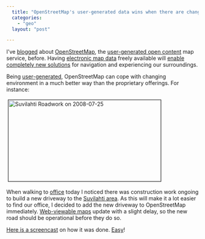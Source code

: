 ```yaml
---
  title: "OpenStreetMap's user-generated data wins when there are changes"
  categories: 
    - "geo"
  layout: "post"

---
```

<p>
I've <a href="http://bergie.iki.fi/blog/openstreetmap_helsinki_is_getting_pretty_good/">blogged</a> about <a href="http://www.openstreetmap.org/">OpenStreetMap</a>, the <a href="http://wiki.openstreetmap.org/index.php/Main_Page">user-generated open content</a> map service, before. Having <a href="http://wiki.openstreetmap.org/index.php/Protocol">electronic map data</a> freely available will <a href="http://bergie.iki.fi/blog/notes_from_the_state_of_the_map_conference/">enable completely new solutions</a> for navigation and experiencing our surroundings.
</p><p>
Being <a href="http://www.blacksworld.net/blog/2007/09/30/foss4g-openstreetmap-slides/">user-generated</a>, OpenStreetMap can cope with changing environment in a much better way than the proprietary offerings. For instance:
</p><p>
<img src="https://d2vqpl3tx84ay5.cloudfront.net/suvilahti_roadwork_20080725-1.jpg" height="213" width="400" border="1" hspace="4" vspace="4" alt="Suvilahti Roadwork on 2008-07-25" title="Suvilahti Roadwork on 2008-07-25" /></p><p>
When walking to <a href="http://www.flickr.com/photos/bergie/sets/72157605966988998/">office</a> today I noticed there was construction work ongoing to build a new driveway to the <a href="http://www.suvilahti.fi/">Suvilahti area</a>. As this will make it a lot easier to find our office, I decided to add the new driveway to OpenStreetMap immediately. <a href="http://tinyurl.com/suvilahti">Web-viewable maps</a> update with a slight delay, so the new road should be operational before they do so.
</p><p>
<a href="http://www.screencast.com/t/2gQITnaH">Here is a screencast</a> on how it was done. <a href="http://wiki.openstreetmap.org/index.php/Potlatch/Primer">Easy</a>!
</p>
